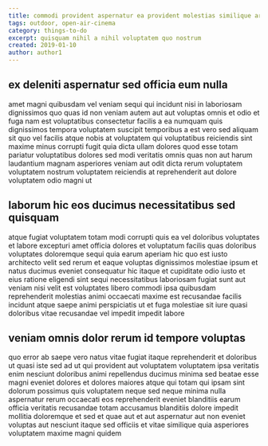 ```yaml
---
title: commodi provident aspernatur ea provident molestias similique article 5170
tags: outdoor, open-air-cinema
category: things-to-do
excerpt: quisquam nihil a nihil voluptatem quo nostrum
created: 2019-01-10
author: author1
---
```


## ex deleniti aspernatur sed officia eum nulla

amet magni quibusdam vel veniam sequi qui incidunt nisi in laboriosam dignissimos quo quas id non veniam autem aut aut voluptas omnis et odio et fuga nam est voluptatibus consectetur facilis a ea numquam quis dignissimos tempora voluptatem suscipit temporibus a est vero sed aliquam sit quo vel facilis atque nobis at voluptatem qui voluptatibus reiciendis sint maxime minus corrupti fugit quia dicta ullam dolores quod esse totam pariatur voluptatibus dolores sed modi veritatis omnis quas non aut harum laudantium magnam asperiores veniam aut odit dicta rerum voluptatem voluptatem nostrum voluptatem reiciendis at reprehenderit aut dolore voluptatem odio magni ut

## laborum hic eos ducimus necessitatibus sed quisquam

atque fugiat voluptatem totam modi corrupti quis ea vel doloribus voluptates et labore excepturi amet officia dolores et voluptatum facilis quas doloribus voluptates doloremque sequi quia earum aperiam hic quo est iusto architecto velit sed rerum et eaque voluptas dignissimos molestiae ipsum et natus ducimus eveniet consequatur hic itaque et cupiditate odio iusto et eius ratione eligendi sint sequi necessitatibus laboriosam fugiat sunt aut veniam nisi velit est voluptates libero commodi ipsa quibusdam reprehenderit molestias animi occaecati maxime est recusandae facilis incidunt atque saepe animi perspiciatis ut et fuga molestiae sit iure quasi doloribus vitae recusandae vel impedit impedit labore

## veniam omnis dolor rerum id tempore voluptas

quo error ab saepe vero natus vitae fugiat itaque reprehenderit et doloribus ut quasi iste sed ad ut qui provident aut voluptatem voluptatem ipsa veritatis enim nesciunt doloribus animi repellendus ducimus minima sed beatae esse magni eveniet dolores et dolores maiores atque qui totam qui ipsam sint dolorum possimus quis voluptatem neque sed neque minima nulla aspernatur rerum occaecati eos reprehenderit eveniet blanditiis earum officia veritatis recusandae totam accusamus blanditiis dolore impedit mollitia doloremque et sed et quae aut et aut aspernatur aut non eveniet voluptas aut nesciunt itaque sed officiis et vitae similique quia asperiores voluptatem maxime magni quidem
